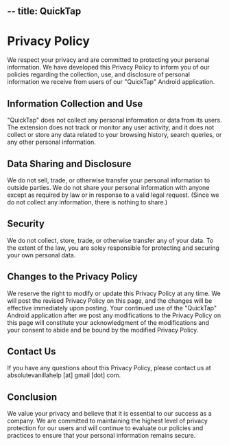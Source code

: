 --
title: QuickTap
---

# Privacy Policy

We respect your privacy and are committed to protecting your personal information. We have developed this Privacy Policy to inform you of our policies regarding the collection, use, and disclosure of personal information we receive from users of our "QuickTap" Android application.

## Information Collection and Use

"QuickTap" does not collect any personal information or data from its users. The extension does not track or monitor any user activity, and it does not collect or store any data related to your browsing history, search queries, or any other personal information.

## Data Sharing and Disclosure

We do not sell, trade, or otherwise transfer your personal information to outside parties. We do not share your personal information with anyone except as required by law or in response to a valid legal request. (Since we do not collect any information, there is nothing to share.)

## Security

We do not collect, store, trade, or otherwise transfer any of your data. To the extent of the law, you are soley responsible for protecting and securing your own personal data.

## Changes to the Privacy Policy

We reserve the right to modify or update this Privacy Policy at any time. We will post the revised Privacy Policy on this page, and the changes will be effective immediately upon posting. Your continued use of the "QuickTap" Android application after we post any modifications to the Privacy Policy on this page will constitute your acknowledgment of the modifications and your consent to abide and be bound by the modified Privacy Policy.

## Contact Us

If you have any questions about this Privacy Policy, please contact us at absolutevanillahelp \[at\] gmail \[dot\] com.

## Conclusion

We value your privacy and believe that it is essential to our success as a company. We are committed to maintaining the highest level of privacy protection for our users and will continue to evaluate our policies and practices to ensure that your personal information remains secure.
